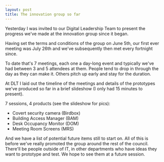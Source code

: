 ```yaml
---
layout: post
title: The innovation group so far
---
```

Yesterday I was invited to our Digital Leadership Team to present the progress we've made at the innovation group since it began.

Having set the terms and conditions of the group on June 5th, our first ever meeting was July 26th and we've subsequently then met every fortnight since.

To date that's 7 meetings, each one a day-long event and typically we've had between 3 and 5 attendees at them. People tend to drop in through the day as they can make it. Others pitch up early and stay for the duration.

At DLT I laid out the timeline of the meetings and details of the prototypes we've produced so far in a brief slideshow (I only had 15 minutes to present).

7 sessions, 4 products (see the slideshow for pics):

* Covert security camera (Birdbox)
* Building Access Manager (BAM)
* Desk Occupancy Monitor (DOM)
* Meeting Room Screens (MRS)

And we have a list of potential future items still to start on. All of this is before we've really promoted the group around the rest of the council. There'll be people outside of IT, in other departments who have ideas they want to prototype and test. We hope to see them at a future session.
